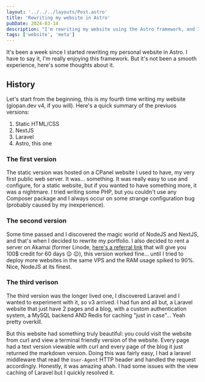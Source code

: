 ```yaml
---
layout: '../../../layouts/Post.astro'
title: 'Rewriting my website in Astro'
pubDate: 2024-03-14
description: "I'm rewriting my website using the Astro framework, and I have something to say about it"
tags: ['website', 'meta']
---
```

It's been a week since I started rewriting my personal website in Astro. I have to say it, I'm really enjoying this framework. But it's not been a smooth experience, here's some thoughts about it.

## History

Let's start from the beginning, this is my fourth time writing my website (giopan.dev v4, if you will). Here's a quick summary of the previuos versions:
1) Static HTML/CSS
2) NextJS 
3) Laravel
4) Astro, this one

### The first version

The static version was hosted on a CPanel website I used to have, my very first public web server. It was... something. It was really easy to use and configure, for a static website, but if you wanted to have something more, it was a nightmare. I tried writing some PHP, but you couldn't use any Composer package and I always occur on some strange configuration bug (probably caused by my inexperience).

### The second version

Some time passed and I discovered the magic world of NodeJS and NextJS, and that's when I decided to rewrite my portfolio. I also decided to rent a server on Akamai (former Linode, [here's a referral link](https://www.linode.com/lp/refer/?r=fec6c841e31eace9ea4c41dcab083b09c75eddba) that will give you 100$ credit for 60 days :wink: :wink:), this version worked fine... until I tried to deploy more websites in the same VPS and the RAM usage spiked to 90%. Nice, NodeJS at its finest.

### The third verison

The third version was the longer lived one, I discovered Laravel and I wanted to experiment with it, so v3 arrived. I had fun and all but, a Laravel website that just have 2 pages and a blog, with a custom authentication system, a MySQL backend AND Redis for caching "just in case"... Yeah pretty overkill.

But this website had something truly beautiful: you could visit the website from curl and view a terminal friendly version of the website. Every page had a text version viewable with curl and every page of the blog it just returned the markdown version. Doing this was fairly easy, I had a laravel middleware that read the `User-Agent` HTTP header and handled the request accordingly. Honestly, it was amazing ahah. I had some issues with the view caching of Laravel but I quickly resolved it.